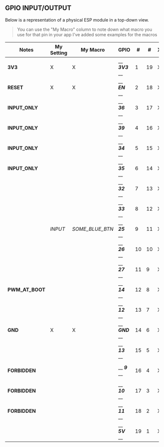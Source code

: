 ## GPIO INPUT/OUTPUT

Below is a representation of a physical ESP module in a top-down view.

> You can use the "My Macro" column to note down what macro you use for that pin in your app
> I've added some examples for the macros

| Notes           | My Setting | My Macro        | GPIO                | #   | #   | XXX | #   | #   | GPIO                | My Macro          | My Setting | Notes              |
| --------------- | ---------- | --------------- | ------------------- | --- | --- | --- | --- | --- | ------------------- | ----------------- | ---------- | ------------------ |
| **3V3**         | X          | X               | \_\_ **_3V3_** \_\_ | 1   | 19  | XXX | 1   | 19  | \_\_ **_GND_** \_\_ | X                 | X          | **GND**            |
| **RESET**       | X          | X               | \_\_ **_EN_** \_\_  | 2   | 18  | XXX | 2   | 18  | \_\_ **_23_** \_\_  | _SOME_YELLOW_BTN_ | _INPUT_    |                    |
| **INPUT_ONLY**  |            |                 | \_\_ **_36_** \_\_  | 3   | 17  | XXX | 3   | 17  | \_\_ **_22_** \_\_  |                   |            |                    |
| **INPUT_ONLY**  |            |                 | \_\_ **_39_** \_\_  | 4   | 16  | XXX | 4   | 16  | \_\_ **_1_** \_\_   |                   |            | **USB_PROG_DEBUG** |
| **INPUT_ONLY**  |            |                 | \_\_ **_34_** \_\_  | 5   | 15  | XXX | 5   | 15  | \_\_ **_3_** \_\_   |                   |            | **USB_PROG_DEBUG** |
| **INPUT_ONLY**  |            |                 | \_\_ **_35_** \_\_  | 6   | 14  | XXX | 6   | 14  | \_\_ **_21_** \_\_  | _SOME_BLUE_LED_   | _OUTPUT_   |                    |
|                 |            |                 | \_\_ **_32_** \_\_  | 7   | 13  | XXX | 7   | 13  | \_\_ **_GND_** \_\_ | X                 | X          | **GND**            |
|                 |            |                 | \_\_ **_33_** \_\_  | 8   | 12  | XXX | 8   | 12  | \_\_ **_19_** \_\_  |                   |            |                    |
|                 | _INPUT_    | _SOME_BLUE_BTN_ | \_\_ **_25_** \_\_  | 9   | 11  | XXX | 9   | 11  | \_\_ **_18_** \_\_  |                   |            |                    |
|                 |            |                 | \_\_ **_26_** \_\_  | 10  | 10  | XXX | 10  | 10  | \_\_ **_5_** \_\_   |                   |            | **PWM_AT_BOOT**    |
|                 |            |                 | \_\_ **_27_** \_\_  | 11  | 9   | XXX | 11  | 9   | \_\_ **_17_** \_\_  |                   |            |                    |
| **PWM_AT_BOOT** |            |                 | \_\_ **_14_** \_\_  | 12  | 8   | XXX | 12  | 8   | \_\_ **_16_** \_\_  |                   |            |                    |
|                 |            |                 | \_\_ **_12_** \_\_  | 13  | 7   | XXX | 13  | 7   | \_\_ **_4_** \_\_   |                   |            |                    |
| **GND**         | X          | X               | \_\_ **_GND_** \_\_ | 14  | 6   | XXX | 14  | 6   | \_\_ **_0_** \_\_   | !                 | !          | **BOOT_H_PROG_L**  |
|                 |            |                 | \_\_ **_13_** \_\_  | 15  | 5   | XXX | 15  | 5   | \_\_ **_2_** \_\_   | _ONBOARD_LED_     | _OUTPUT_   |                    |
| **FORBIDDEN**   |            |                 | \_\_ **_9_** \_\_   | 16  | 4   | XXX | 16  | 4   | \_\_ **_15_** \_\_  |                   |            | **PWM_AT_BOOT**    |
| **FORBIDDEN**   |            |                 | \_\_ **_10_** \_\_  | 17  | 3   | XXX | 17  | 3   | \_\_ **_8_** \_\_   |                   |            | **FORBIDDEN**      |
| **FORBIDDEN**   |            |                 | \_\_ **_11_** \_\_  | 18  | 2   | XXX | 18  | 2   | \_\_ **_7_** \_\_   |                   |            | **FORBIDDEN**      |
|                 |            |                 | \_\_ **_5V_** \_\_  | 19  | 1   | XXX | 19  | 1   | \_\_ **_6_** \_\_   |                   |            | **FORBIDDEN**      |
